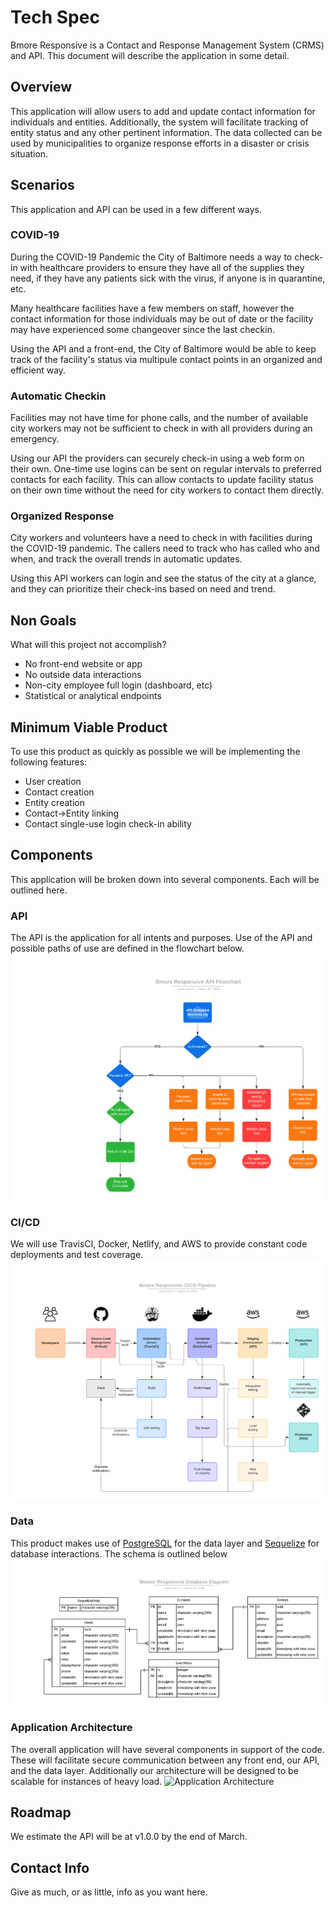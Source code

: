 # Tech Spec
Bmore Responsive is a Contact and Response Management System (CRMS) and API. This document will describe the application in some detail.

## Overview
This application will allow users to add and update contact information for individuals and entities. Additionally, the system will facilitate tracking of entity status and any other pertinent information. The data collected can be used by municipalities to organize response efforts in a disaster or crisis situation.

## Scenarios
This application and API can be used in a few different ways.

### COVID-19
During the COVID-19 Pandemic the City of Baltimore needs a way to check-in with healthcare providers to ensure they have all of the supplies they need, if they have any patients sick with the virus, if anyone is in quarantine, etc. 

Many healthcare facilities have a few members on staff, however the contact information for those individuals may be out of date or the facility may have experienced some changeover since the last checkin.

Using the API and a front-end, the City of Baltimore would be able to keep track of the facility's status via multipule contact points in an organized and efficient way.

### Automatic Checkin
Facilities may not have time for phone calls, and the number of available city workers may not be sufficient to check in with all providers during an emergency. 

Using our API the providers can securely check-in using a web form on their own. One-time use logins can be sent on regular intervals to preferred contacts for each facility. This can allow contacts to update facility status on their own time without the need for city workers to contact them directly. 

### Organized Response
City workers and volunteers have a need to check in with facilities during the COVID-19 pandemic. The callers need to track who has called who and when, and track the overall trends in automatic updates.

Using this API workers can login and see the status of the city at a glance, and they can prioritize their check-ins based on need and trend.

## Non Goals
What will this project not accomplish?
- No front-end website or app
- No outside data interactions
- Non-city employee full login (dashboard, etc)
- Statistical or analytical endpoints

## Minimum Viable Product
To use this product as quickly as possible we will be implementing the following features:
- User creation
- Contact creation
- Entity creation
- Contact->Entity linking
- Contact single-use login check-in ability

## Components
This application will be broken down into several components. Each will be outlined here.

### API
The API is the application for all intents and purposes. Use of the API and possible paths of use are defined in the flowchart below.
![API Flowchart](/docs/img/api-flowchart.png)

### CI/CD
We will use TravisCI, Docker, Netlify, and AWS to provide constant code deployments and test coverage. 
![CI/CD Pipeline](/docs/img/cicd-pipeline.png)

### Data
This product makes use of [PostgreSQL](https://www.postgresql.org/) for the data layer and [Sequelize](https://sequelize.org/) for database interactions. The schema is outlined below
![Database Diagram](/docs/img/db-diagram.png)

### Application Architecture
The overall application will have several components in support of the code. These will facilitate secure communication between any front end, our API, and the data layer. Additionally our architecture will be designed to be scalable for instances of heavy load. 
![Application Architecture](/docs/img/architecture-diagram)

## Roadmap
We estimate the API will be at v1.0.0 by the end of March.

## Contact Info
Give as much, or as little, info as you want here.
